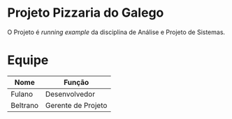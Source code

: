 # Projeto Pizzaria do Galego
O Projeto é _running example_ da disciplina de Análise e Projeto de Sistemas.
# Equipe
| Nome  |  Função  |
| ----- | ------------------- |
|  Fulano |  Desenvolvedor |
|  Beltrano |  Gerente de Projeto |
